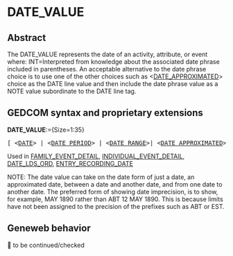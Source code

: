 ﻿# DATE_VALUE
## Abstract
The DATE_VALUE represents the date of an activity, attribute, or event where:
INT=Interpreted from knowledge about the associated date phrase included in parentheses.
An acceptable alternative to the date phrase choice is to use one of the other choices such as
&lt;<a href=Ged.DATE_APPROXIMATED.md>DATE_APPROXIMATED</a>&gt; choice as the DATE line value and then include the date phrase value
as a NOTE value subordinate to the DATE line tag.


## GEDCOM syntax and proprietary extensions

**DATE_VALUE**:={Size=1:35}
<pre>
[ &lt;<a href=Ged.DATE.md>DATE</a>&gt; | &lt;<a href=Ged.DATE_PERIOD.md>DATE_PERIOD</a>&gt; | &lt;<a href=Ged.DATE_RANGE.md>DATE_RANGE</a>&gt;| &lt;<a href=Ged.DATE_APPROXIMATED.md>DATE_APPROXIMATED</a>&gt; | INT &lt;<a href=Ged.DATE.md>DATE</a>&gt; (&lt;<a href=Ged.DATE_PHRASE.md>DATE_PHRASE</a>&gt;) | (&lt;<a href=Ged.DATE_PHRASE.md>DATE_PHRASE</a>&gt;) ]
</pre>
Used in <a href=Ged.FAMILY_EVENT_DETAIL.md>FAMILY_EVENT_DETAIL</a>, <a href=Ged.INDIVIDUAL_EVENT_DETAIL.md>INDIVIDUAL_EVENT_DETAIL</a>, <a href=Ged.DATE_LDS_ORD.md>DATE_LDS_ORD</a>, <a href=Ged.ENTRY_RECORDING_DATE.md>ENTRY_RECORDING_DATE</a><br />


NOTE: The date value can take on the date form of just a date, an approximated date, between a date and
another date, and from one date to another date.  The preferred form of showing date imprecision, is
to show, for example, MAY 1890 rather than ABT 12 MAY 1890.  This is because limits have not
been assigned to the precision of the prefixes such as ABT or EST.

## Geneweb behavior



🚧 to be continued/checked

